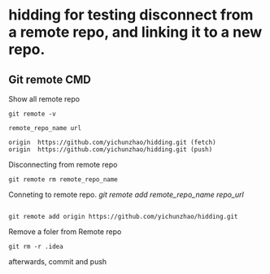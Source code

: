 # hidding for testing disconnect from a remote repo, and linking it to a new repo.

## Git remote CMD

Show all remote repo

```
git remote -v

remote_repo_name url

origin  https://github.com/yichunzhao/hidding.git (fetch)
origin  https://github.com/yichunzhao/hidding.git (push)
```

Disconnecting from remote repo

```
git remote rm remote_repo_name 

```

Conneting to remote repo. *git remote add remote_repo_name repo_url*

```

git remote add origin https://github.com/yichunzhao/hidding.git
```

Remove a foler from Remote repo
```
git rm -r .idea
```
afterwards, commit and push

